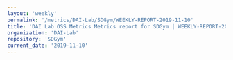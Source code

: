 ```yaml
---
layout: 'weekly'
permalink: '/metrics/DAI-Lab/SDGym/WEEKLY-REPORT-2019-11-10'
title: 'DAI Lab OSS Metrics Metrics report for SDGym | WEEKLY-REPORT-2019-11-10'
organization: 'DAI-Lab'
repository: 'SDGym'
current_date: '2019-11-10'
---
```

